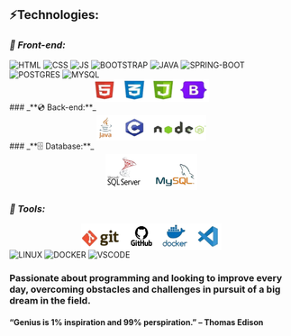 ## ⚡️Technologies:

### _**📀 Front-end:**_
<img src="https://user-images.githubusercontent.com/25181517/192158954-f88b5814-d510-4564-b285-dff7d6400dad.png" alt="HTML">
<img src="https://user-images.githubusercontent.com/25181517/183898674-75a4a1b1-f960-4ea9-abcb-637170a00a75.png" alt="CSS">
<img src="https://user-images.githubusercontent.com/25181517/117447155-6a868a00-af3d-11eb-9cfe-245df15c9f3f.png" alt="JS">
<img src="https://user-images.githubusercontent.com/25181517/183898054-b3d693d4-dafb-4808-a509-bab54cf5de34.png" alt="BOOTSTRAP">
<img src="https://user-images.githubusercontent.com/25181517/117201156-9a724800-adec-11eb-9a9d-3cd0f67da4bc.png" alt="JAVA">
<img src="https://user-images.githubusercontent.com/25181517/183891303-41f257f8-6b3d-487c-aa56-c497b880d0fb.png" alt="SPRING-BOOT">
<img src="https://user-images.githubusercontent.com/25181517/117208740-bfb78400-adf5-11eb-97bb-09072b6bedfc.png" alt="POSTGRES">
<img src="https://user-images.githubusercontent.com/25181517/183896128-ec99105a-ec1a-4d85-b08b-1aa1620b2046.png" alt="MYSQL">

<div style="display: flex; justify-content: center; align-items: center; gap: 20px; margin: auto;">
    <img src="./LogoTechnology/front-end.png" width=204 height=40>
</div>
### _**💿 Back-end:**_
<div style="display: flex; justify-content: center; align-items: center; gap: 20px; margin: auto;">
    <img src="./LogoTechnology/back-end.png" width=195 height=45>
</div>
### _**🗄 Database:**_
<div style="display: flex; justify-content: center; align-items: center; gap: 20px; margin: auto;">
    <img src="./LogoTechnology/database.png" width=164 height=64>
</div>

### _**💼 Tools:**_

<div style="display: flex; justify-content: center; align-items: center; gap: 20px; margin: auto;">
    <img src="./LogoTechnology/tools.png" width=250 height=47>
</div>
<img src="https://github.com/marwin1991/profile-technology-icons/assets/76662862/2481dc48-be6b-4ebb-9e8c-3b957efe69fa" alt="LINUX">
<img src="https://user-images.githubusercontent.com/25181517/117207330-263ba280-adf4-11eb-9b97-0ac5b40bc3be.png" alt="DOCKER">
<img src="https://user-images.githubusercontent.com/25181517/192108891-d86b6220-e232-423a-bf5f-90903e6887c3.png" alt="VSCODE">

### Passionate about programming and looking to improve every day, overcoming obstacles and challenges in pursuit of a big dream in the field. 
#### “Genius is 1% inspiration and 99% perspiration.” – Thomas Edison
